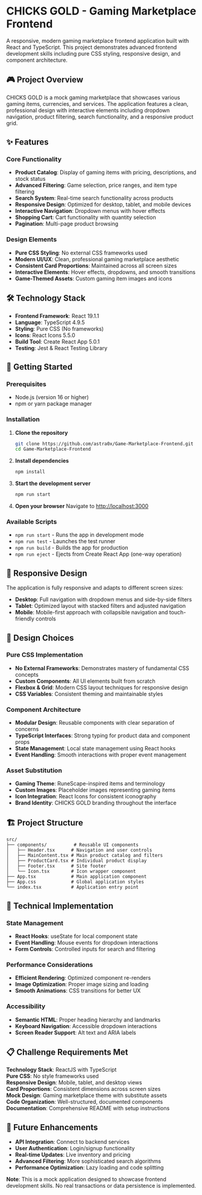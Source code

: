 # CHICKS GOLD - Gaming Marketplace Frontend

A responsive, modern gaming marketplace frontend application built with React and TypeScript. This project demonstrates advanced frontend development skills including pure CSS styling, responsive design, and component architecture.

## 🎮 Project Overview

CHICKS GOLD is a mock gaming marketplace that showcases various gaming items, currencies, and services. The application features a clean, professional design with interactive elements including dropdown navigation, product filtering, search functionality, and a responsive product grid.

## ✨ Features

### Core Functionality
- **Product Catalog**: Display of gaming items with pricing, descriptions, and stock status
- **Advanced Filtering**: Game selection, price ranges, and item type filtering
- **Search System**: Real-time search functionality across products
- **Responsive Design**: Optimized for desktop, tablet, and mobile devices
- **Interactive Navigation**: Dropdown menus with hover effects
- **Shopping Cart**: Cart functionality with quantity selection
- **Pagination**: Multi-page product browsing

### Design Elements
- **Pure CSS Styling**: No external CSS frameworks used
- **Modern UI/UX**: Clean, professional gaming marketplace aesthetic
- **Consistent Card Proportions**: Maintained across all screen sizes
- **Interactive Elements**: Hover effects, dropdowns, and smooth transitions
- **Game-Themed Assets**: Custom gaming item images and icons

## 🛠️ Technology Stack

- **Frontend Framework**: React 19.1.1
- **Language**: TypeScript 4.9.5
- **Styling**: Pure CSS (No frameworks)
- **Icons**: React Icons 5.5.0
- **Build Tool**: Create React App 5.0.1
- **Testing**: Jest & React Testing Library

## 🚀 Getting Started

### Prerequisites
- Node.js (version 16 or higher)
- npm or yarn package manager

### Installation

1. **Clone the repository**
   ```bash
   git clone https://github.com/astra0x/Game-Marketplace-Frontend.git
   cd Game-Marketplace-Frontend
   ```

2. **Install dependencies**
   ```bash
   npm install
   ```

3. **Start the development server**
   ```bash
   npm run start
   ```

4. **Open your browser**
   Navigate to [http://localhost:3000](http://localhost:3000)

### Available Scripts

- `npm run start` - Runs the app in development mode
- `npm run test` - Launches the test runner
- `npm run build` - Builds the app for production
- `npm run eject` - Ejects from Create React App (one-way operation)

## 📱 Responsive Design

The application is fully responsive and adapts to different screen sizes:

- **Desktop**: Full navigation with dropdown menus and side-by-side filters
- **Tablet**: Optimized layout with stacked filters and adjusted navigation
- **Mobile**: Mobile-first approach with collapsible navigation and touch-friendly controls

## 🎨 Design Choices

### Pure CSS Implementation
- **No External Frameworks**: Demonstrates mastery of fundamental CSS concepts
- **Custom Components**: All UI elements built from scratch
- **Flexbox & Grid**: Modern CSS layout techniques for responsive design
- **CSS Variables**: Consistent theming and maintainable styles

### Component Architecture
- **Modular Design**: Reusable components with clear separation of concerns
- **TypeScript Interfaces**: Strong typing for product data and component props
- **State Management**: Local state management using React hooks
- **Event Handling**: Smooth interactions with proper event management

### Asset Substitution
- **Gaming Theme**: RuneScape-inspired items and terminology
- **Custom Images**: Placeholder images representing gaming items
- **Icon Integration**: React Icons for consistent iconography
- **Brand Identity**: CHICKS GOLD branding throughout the interface

## 🏗️ Project Structure

```
src/
├── components/          # Reusable UI components
│   ├── Header.tsx      # Navigation and user controls
│   ├── MainContent.tsx # Main product catalog and filters
│   ├── ProductCard.tsx # Individual product display
│   ├── Footer.tsx      # Site footer
│   └── Icon.tsx        # Icon wrapper component
├── App.tsx             # Main application component
├── App.css             # Global application styles
└── index.tsx           # Application entry point
```

## 🔧 Technical Implementation

### State Management
- **React Hooks**: useState for local component state
- **Event Handling**: Mouse events for dropdown interactions
- **Form Controls**: Controlled inputs for search and filtering

### Performance Considerations
- **Efficient Rendering**: Optimized component re-renders
- **Image Optimization**: Proper image sizing and loading
- **Smooth Animations**: CSS transitions for better UX

### Accessibility
- **Semantic HTML**: Proper heading hierarchy and landmarks
- **Keyboard Navigation**: Accessible dropdown interactions
- **Screen Reader Support**: Alt text and ARIA labels

## 📋 Challenge Requirements Met

 **Technology Stack**: ReactJS with TypeScript  
 **Pure CSS**: No style frameworks used  
 **Responsive Design**: Mobile, tablet, and desktop views  
 **Card Proportions**: Consistent dimensions across screen sizes  
 **Mock Design**: Gaming marketplace theme with substitute assets  
 **Code Organization**: Well-structured, documented components  
 **Documentation**: Comprehensive README with setup instructions  

## 🎯 Future Enhancements

- **API Integration**: Connect to backend services
- **User Authentication**: Login/signup functionality
- **Real-time Updates**: Live inventory and pricing
- **Advanced Filtering**: More sophisticated search algorithms
- **Performance Optimization**: Lazy loading and code splitting

**Note**: This is a mock application designed to showcase frontend development skills. No real transactions or data persistence is implemented.
